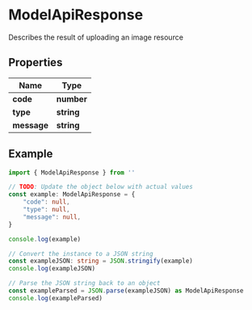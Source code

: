 
# ModelApiResponse

Describes the result of uploading an image resource

## Properties

Name | Type
------------ | -------------
**code** | **number**
**type** | **string**
**message** | **string**

## Example

```typescript
import { ModelApiResponse } from ''

// TODO: Update the object below with actual values
const example: ModelApiResponse = {
    "code": null,
    "type": null,
    "message": null,
}

console.log(example)

// Convert the instance to a JSON string
const exampleJSON: string = JSON.stringify(example)
console.log(exampleJSON)

// Parse the JSON string back to an object
const exampleParsed = JSON.parse(exampleJSON) as ModelApiResponse
console.log(exampleParsed)
```


